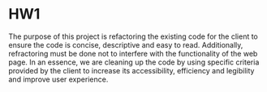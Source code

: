 # HW1
The purpose of this project is refactoring the existing code for the client to ensure the code is concise, descriptive and easy to read.
Additionally, refractoring must be done not to interfere with the functionality of the web page.
In an essence, we are cleaning up the code by using specific criteria provided by the client to increase its accessibility, efficiency and legibility and improve user experience.
